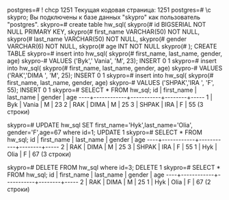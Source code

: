 postgres=# \! chcp 1251
Текущая кодовая страница: 1251
postgres=# \c skypro;
Вы подключены к базе данных "skypro" как пользователь "postgres".
skypro=# create table hw_sql(
skypro(# id BIGSERIAL NOT NULL PRIMARY KEY,
skypro(# first_name VARCHAR(50) NOT NULL,
skypro(# last_name VARCHAR(50) NOT NULL,
skypro(# gender VARCHAR(6) NOT NULL,
skypro(# age INT NOT NULL
skypro(# );
CREATE TABLE
skypro=# insert into hw_sql(
skypro(# first_name, last_name, gender, age)
skypro-# VALUES ('Byk',' Vania', 'M', 23);
INSERT 0 1
skypro=# insert into hw_sql(
skypro(# first_name, last_name, gender, age)
skypro-# VALUES ('RAK','DIMA ', 'M', 25);
INSERT 0 1
skypro=# insert into hw_sql(
skypro(# first_name, last_name, gender, age)
skypro-# VALUES ('SHPAK','IRA ', 'F', 55);
INSERT 0 1
skypro=# SELECT * FROM hw_sql;
id | first_name | last_name | gender | age
----+------------+-----------+--------+-----
1 | Byk        |  Vania    | M      |  23
2 | RAK        | DIMA      | M      |  25
3 | SHPAK      | IRA       | F      |  55
(3 строки)


skypro=# UPDATE hw_sql SET first_name='Hyk',last_name='Olia', gender='F',age=67 where id=1;
UPDATE 1
skypro=# SELECT * FROM hw_sql;
id | first_name | last_name | gender | age
----+------------+-----------+--------+-----
2 | RAK        | DIMA      | M      |  25
3 | SHPAK      | IRA       | F      |  55
1 | Hyk        | Olia      | F      |  67
(3 строки)


skypro=# DELETE FROM hw_sql where id=3;
DELETE 1
skypro=# SELECT * FROM hw_sql;
id | first_name | last_name | gender | age
----+------------+-----------+--------+-----
2 | RAK        | DIMA      | M      |  25
1 | Hyk        | Olia      | F      |  67
(2 строки)


